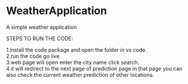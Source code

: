# WeatherApplication
A simple weather application 

STEPS TO RUN THE CODE:  

1.install the code package and open the folder in vs code.   
2.run the code go live.   
3.web page will open enter the city name click search.     
4.it will redirect to the next page of prediction page in that page you can also check the current weather prediction of other locations.

